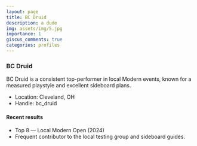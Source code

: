 ```yaml
---
layout: page
title: BC Druid
description: a dude
img: assets/img/5.jpg
importance: 1
giscus_comments: true
categories: profiles
---
```


### BC Druid

<div class="profile">

BC Druid is a consistent top-performer in local Modern events, known for a measured playstyle and excellent sideboard plans.

- Location: Cleveland, OH
- Handle: bc_druid

#### Recent results

- Top 8 — Local Modern Open (2024)
- Frequent contributor to the local testing group and sideboard guides.

</div>
